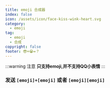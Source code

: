 ```yaml
---
title: emoji 合成器
index: false
icon: /assets/icon/face-kiss-wink-heart.svg
category:
  - emoji
tag:
  - emoji
  - 合成
copyright: false
footer: 😎+😭=？
---
```

:::warning 注意
**只支持emoji,并不支持QQ小表情**
:::

### **发送 `[emoji]+[emoji]` 或者 `[emoji][emoji]`**